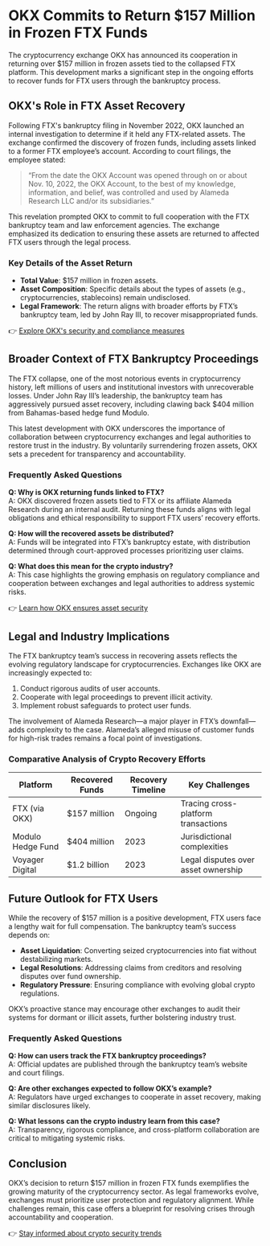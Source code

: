 # OKX Commits to Return $157 Million in Frozen FTX Funds  

The cryptocurrency exchange OKX has announced its cooperation in returning over $157 million in frozen assets tied to the collapsed FTX platform. This development marks a significant step in the ongoing efforts to recover funds for FTX users through the bankruptcy process.  

## OKX's Role in FTX Asset Recovery  

Following FTX's bankruptcy filing in November 2022, OKX launched an internal investigation to determine if it held any FTX-related assets. The exchange confirmed the discovery of frozen funds, including assets linked to a former FTX employee’s account. According to court filings, the employee stated:  

> “From the date the OKX Account was opened through on or about Nov. 10, 2022, the OKX Account, to the best of my knowledge, information, and belief, was controlled and used by Alameda Research LLC and/or its subsidiaries.”  

This revelation prompted OKX to commit to full cooperation with the FTX bankruptcy team and law enforcement agencies. The exchange emphasized its dedication to ensuring these assets are returned to affected FTX users through the legal process.  

### Key Details of the Asset Return  
- **Total Value**: $157 million in frozen assets.  
- **Asset Composition**: Specific details about the types of assets (e.g., cryptocurrencies, stablecoins) remain undisclosed.  
- **Legal Framework**: The return aligns with broader efforts by FTX’s bankruptcy team, led by John Ray III, to recover misappropriated funds.  

👉 [Explore OKX's security and compliance measures](https://bit.ly/okx-bonus)  

## Broader Context of FTX Bankruptcy Proceedings  

The FTX collapse, one of the most notorious events in cryptocurrency history, left millions of users and institutional investors with unrecoverable losses. Under John Ray III’s leadership, the bankruptcy team has aggressively pursued asset recovery, including clawing back $404 million from Bahamas-based hedge fund Modulo.  

This latest development with OKX underscores the importance of collaboration between cryptocurrency exchanges and legal authorities to restore trust in the industry. By voluntarily surrendering frozen assets, OKX sets a precedent for transparency and accountability.  

### Frequently Asked Questions  

**Q: Why is OKX returning funds linked to FTX?**  
A: OKX discovered frozen assets tied to FTX or its affiliate Alameda Research during an internal audit. Returning these funds aligns with legal obligations and ethical responsibility to support FTX users’ recovery efforts.  

**Q: How will the recovered assets be distributed?**  
A: Funds will be integrated into FTX’s bankruptcy estate, with distribution determined through court-approved processes prioritizing user claims.  

**Q: What does this mean for the crypto industry?**  
A: This case highlights the growing emphasis on regulatory compliance and cooperation between exchanges and legal authorities to address systemic risks.  

👉 [Learn how OKX ensures asset security](https://bit.ly/okx-bonus)  

## Legal and Industry Implications  

The FTX bankruptcy team’s success in recovering assets reflects the evolving regulatory landscape for cryptocurrencies. Exchanges like OKX are increasingly expected to:  
1. Conduct rigorous audits of user accounts.  
2. Cooperate with legal proceedings to prevent illicit activity.  
3. Implement robust safeguards to protect user funds.  

The involvement of Alameda Research—a major player in FTX’s downfall—adds complexity to the case. Alameda’s alleged misuse of customer funds for high-risk trades remains a focal point of investigations.  

### Comparative Analysis of Crypto Recovery Efforts  

| **Platform**       | **Recovered Funds** | **Recovery Timeline** | **Key Challenges**                |  
|---------------------|---------------------|------------------------|------------------------------------|  
| FTX (via OKX)       | $157 million        | Ongoing                | Tracing cross-platform transactions |  
| Modulo Hedge Fund   | $404 million        | 2023                   | Jurisdictional complexities         |  
| Voyager Digital     | $1.2 billion        | 2023                   | Legal disputes over asset ownership |  

## Future Outlook for FTX Users  

While the recovery of $157 million is a positive development, FTX users face a lengthy wait for full compensation. The bankruptcy team’s success depends on:  
- **Asset Liquidation**: Converting seized cryptocurrencies into fiat without destabilizing markets.  
- **Legal Resolutions**: Addressing claims from creditors and resolving disputes over fund ownership.  
- **Regulatory Pressure**: Ensuring compliance with evolving global crypto regulations.  

OKX’s proactive stance may encourage other exchanges to audit their systems for dormant or illicit assets, further bolstering industry trust.  

### Frequently Asked Questions  

**Q: How can users track the FTX bankruptcy proceedings?**  
A: Official updates are published through the bankruptcy team’s website and court filings.  

**Q: Are other exchanges expected to follow OKX’s example?**  
A: Regulators have urged exchanges to cooperate in asset recovery, making similar disclosures likely.  

**Q: What lessons can the crypto industry learn from this case?**  
A: Transparency, rigorous compliance, and cross-platform collaboration are critical to mitigating systemic risks.  

## Conclusion  

OKX’s decision to return $157 million in frozen FTX funds exemplifies the growing maturity of the cryptocurrency sector. As legal frameworks evolve, exchanges must prioritize user protection and regulatory alignment. While challenges remain, this case offers a blueprint for resolving crises through accountability and cooperation.  

👉 [Stay informed about crypto security trends](https://bit.ly/okx-bonus)  

